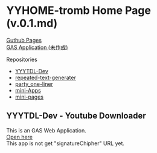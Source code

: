 # YYHOME-tromb Home Page (v.0.1.md)  

[Guthub Pages](https://yyhome-tromb.github.io/)  
[GAS Application (未作成)]()


Repositories
- [YYYTDL-Dev](https://github.com/yyhome-tromb/YYYTDL-Dev)
- [repeated-text-generater](https://github.com/yyhome-tromb/repeated-text-generater)
- [party_one-liner](https://github.com/yyhome-tromb/party_one-liner)
- [mini-Apps](https://github.com/yyhome-tromb/mini-Apps)
- [mini-pages](https://github.com/yyhome-tromb/mini-pages)
  
## YYYTDL-Dev - Youtube Downloader  
This is an GAS Web Application.  
[Open here](https://script.google.com/macros/s/AKfycbzmBmBuIIqtqzKDj9XtkFD_K8fhEq4pXvhIw_E3V1JeQHP8ttEjBScownmCpfWbU4lf/exec)  
This app is not get "signatureChipher" URL yet.  
